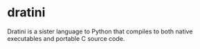 # dratini
 Dratini is a sister language to Python that compiles to both native executables and portable C source code.

